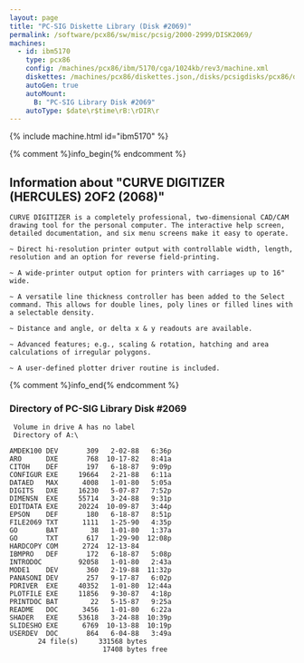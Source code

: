 ```yaml
---
layout: page
title: "PC-SIG Diskette Library (Disk #2069)"
permalink: /software/pcx86/sw/misc/pcsig/2000-2999/DISK2069/
machines:
  - id: ibm5170
    type: pcx86
    config: /machines/pcx86/ibm/5170/cga/1024kb/rev3/machine.xml
    diskettes: /machines/pcx86/diskettes.json,/disks/pcsigdisks/pcx86/diskettes.json
    autoGen: true
    autoMount:
      B: "PC-SIG Library Disk #2069"
    autoType: $date\r$time\rB:\rDIR\r
---
```


{% include machine.html id="ibm5170" %}

{% comment %}info_begin{% endcomment %}

## Information about "CURVE DIGITIZER (HERCULES) 2OF2 (2068)"

    CURVE DIGITIZER is a completely professional, two-dimensional CAD/CAM
    drawing tool for the personal computer. The interactive help screen,
    detailed documentation, and six menu screens make it easy to operate.
    
    ~ Direct hi-resolution printer output with controllable width, length,
    resolution and an option for reverse field-printing.
    
    ~ A wide-printer output option for printers with carriages up to 16"
    wide.
    
    ~ A versatile line thickness controller has been added to the Select
    command. This allows for double lines, poly lines or filled lines with
    a selectable density.
    
    ~ Distance and angle, or delta x & y readouts are available.
    
    ~ Advanced features; e.g., scaling & rotation, hatching and area
    calculations of irregular polygons.
    
    ~ A user-defined plotter driver routine is included.
{% comment %}info_end{% endcomment %}


### Directory of PC-SIG Library Disk #2069

     Volume in drive A has no label
     Directory of A:\

    AMDEK100 DEV       309   2-02-88   6:36p
    ARO      DXE       768  10-17-82   8:41a
    CITOH    DEF       197   6-18-87   9:09p
    CONFIGUR EXE     19664   2-21-88   6:11a
    DATAED   MAX      4008   1-01-80   5:05a
    DIGITS   DXE     16230   5-07-87   7:52p
    DIMENSN  EXE     55714   3-24-88   9:31p
    EDITDATA EXE     20224  10-09-87   3:44p
    EPSON    DEF       180   6-18-87   8:51p
    FILE2069 TXT      1111   1-25-90   4:35p
    GO       BAT        38   1-01-80   1:37a
    GO       TXT       617   1-29-90  12:08p
    HARDCOPY COM      2724  12-13-84
    IBMPRO   DEF       172   6-18-87   5:08p
    INTRODOC         92058   1-01-80   2:43a
    MODE1    DEV       360   2-19-88  11:32p
    PANASONI DEV       257   9-17-87   6:02p
    PDRIVER  EXE     40352   1-01-80  12:44a
    PLOTFILE EXE     11856   9-30-87   4:18p
    PRINTDOC BAT        22   5-15-87   9:25a
    README   DOC      3456   1-01-80   6:22a
    SHADER   EXE     53618   3-24-88  10:39p
    SLIDESHO EXE      6769  10-13-88  10:19p
    USERDEV  DOC       864   6-04-88   3:49a
           24 file(s)     331568 bytes
                           17408 bytes free
